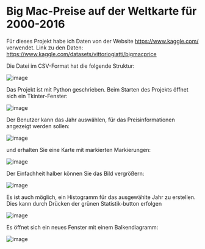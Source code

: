 # Big Mac-Preise auf der Weltkarte für 2000-2016
  Für dieses Projekt habe ich Daten von der Website https://www.kaggle.com/  verwendet. Link zu den Daten: https://www.kaggle.com/datasets/vittoriogiatti/bigmacprice

Die Datei im CSV-Format hat die folgende Struktur:

![image](https://github.com/MikhailovaNadezhda/test/assets/131007593/efe95f29-7cd9-4357-8d6d-2f1ab4769901)


Das Projekt ist mit Python geschrieben. Beim Starten des Projekts öffnet sich ein Tkinter-Fenster:

![image](https://github.com/MikhailovaNadezhda/test/assets/131007593/a3787558-de4d-4825-9c97-5728c1beaa87)

Der Benutzer kann das Jahr auswählen, für das Preisinformationen angezeigt werden sollen:

![image](https://github.com/MikhailovaNadezhda/test/assets/131007593/ab0ea06e-fd08-4341-a259-5537357cd0ed)

und erhalten Sie eine Karte mit markierten Markierungen:

![image](https://github.com/MikhailovaNadezhda/test/assets/131007593/f3b4eaea-3f8d-45ee-933c-0d9615f8cf92)

Der Einfachheit halber können Sie das Bild vergrößern:

![image](https://github.com/MikhailovaNadezhda/test/assets/131007593/5312f53b-5f69-4087-a473-4031db6765dc)

Es ist auch möglich, ein Histogramm für das ausgewählte Jahr zu erstellen. Dies kann durch Drücken der grünen Statistik-button erfolgen

![image](https://github.com/MikhailovaNadezhda/test/assets/131007593/2a94de62-3a8f-4c2c-8c5f-1a169dd30ba5)

Es öffnet sich ein neues Fenster mit einem Balkendiagramm:

![image](https://github.com/MikhailovaNadezhda/test/assets/131007593/bba84975-2d40-477a-9218-f8f12cd7c950)

